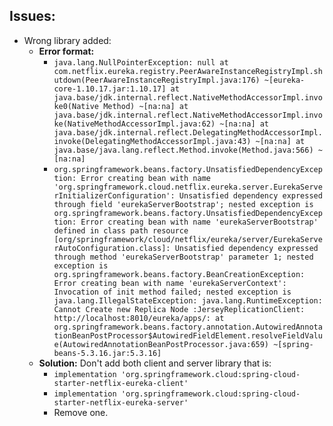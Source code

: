 ## Issues:

* Wrong library added:
  * __Error format:__
      - `java.lang.NullPointerException: null
        at com.netflix.eureka.registry.PeerAwareInstanceRegistryImpl.shutdown(PeerAwareInstanceRegistryImpl.java:176) ~[eureka-core-1.10.17.jar:1.10.17]
        at java.base/jdk.internal.reflect.NativeMethodAccessorImpl.invoke0(Native Method) ~[na:na]
        at java.base/jdk.internal.reflect.NativeMethodAccessorImpl.invoke(NativeMethodAccessorImpl.java:62) ~[na:na]
        at java.base/jdk.internal.reflect.DelegatingMethodAccessorImpl.invoke(DelegatingMethodAccessorImpl.java:43) ~[na:na]
        at java.base/java.lang.reflect.Method.invoke(Method.java:566) ~[na:na]`
      - `org.springframework.beans.factory.UnsatisfiedDependencyException: Error creating bean with name 'org.springframework.cloud.netflix.eureka.server.EurekaServerInitializerConfiguration': Unsatisfied dependency expressed through field 'eurekaServerBootstrap'; nested exception is org.springframework.beans.factory.UnsatisfiedDependencyException: Error creating bean with name 'eurekaServerBootstrap' defined in class path resource [org/springframework/cloud/netflix/eureka/server/EurekaServerAutoConfiguration.class]: Unsatisfied dependency expressed through method 'eurekaServerBootstrap' parameter 1; nested exception is org.springframework.beans.factory.BeanCreationException: Error creating bean with name 'eurekaServerContext': Invocation of init method failed; nested exception is java.lang.IllegalStateException: java.lang.RuntimeException: Cannot Create new Replica Node :JerseyReplicationClient: http://localhost:8010/eureka/apps/:
        at org.springframework.beans.factory.annotation.AutowiredAnnotationBeanPostProcessor$AutowiredFieldElement.resolveFieldValue(AutowiredAnnotationBeanPostProcessor.java:659) ~[spring-beans-5.3.16.jar:5.3.16]
        `
  * **Solution:** Don't add both client and server library that is:
    - `implementation 'org.springframework.cloud:spring-cloud-starter-netflix-eureka-client'`
    - `implementation 'org.springframework.cloud:spring-cloud-starter-netflix-eureka-server'`
    - Remove one.
